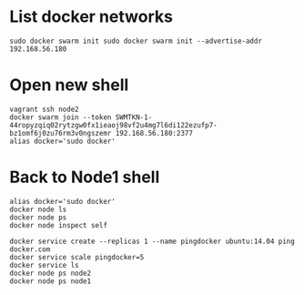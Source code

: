 # List docker networks

    sudo docker swarm init sudo docker swarm init --advertise-addr 192.168.56.180

# Open new shell
    vagrant ssh node2
    docker swarm join --token SWMTKN-1-44ropyzqiq02rytzgw0fx1ieaoj98vf2u4mg7l6di122ezufp7-bz1omf6j0zu76rm3v0ngszemr 192.168.56.180:2377
    alias docker='sudo docker'
  
  # Back to Node1 shell

    alias docker='sudo docker'
    docker node ls
    docker node ps
    docker node inspect self

    docker service create --replicas 1 --name pingdocker ubuntu:14.04 ping docker.com
    docker service scale pingdocker=5
    docker service ls
    docker node ps node2
    docker node ps node1